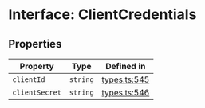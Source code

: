 # Interface: ClientCredentials

## Properties

| Property | Type | Defined in |
| ------ | ------ | ------ |
| `clientId` | `string` | [types.ts:545](https://github.com/monerium/js-monorepo/blob/main/packages/sdk/src/types.ts#L545) |
| `clientSecret` | `string` | [types.ts:546](https://github.com/monerium/js-monorepo/blob/main/packages/sdk/src/types.ts#L546) |
